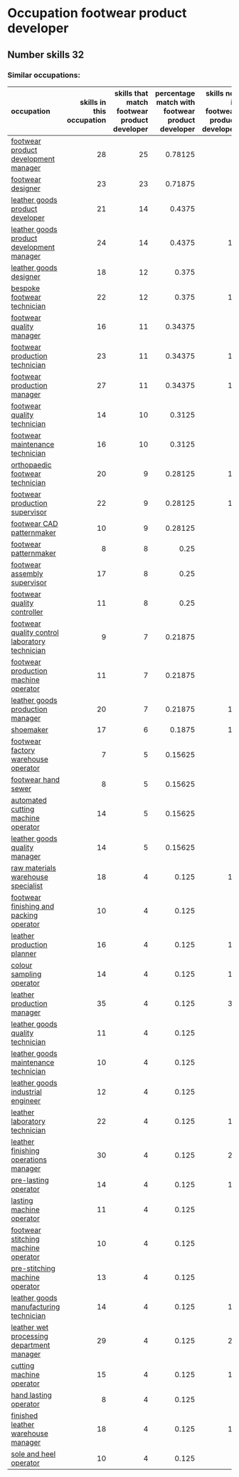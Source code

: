 # Occupation footwear product developer
## Number skills 32
### Similar occupations:
| occupation                                                                                          |   skills in this occupation |   skills that match footwear product developer |   percentage match with footwear product developer |   skills not in footwear product developer |
|:----------------------------------------------------------------------------------------------------|----------------------------:|-----------------------------------------------:|---------------------------------------------------:|-------------------------------------------:|
| [footwear product development manager](footwear_product_development_manager.md)                     |                          28 |                                             25 |                                            0.78125 |                                          3 |
| [footwear designer](footwear_designer.md)                                                           |                          23 |                                             23 |                                            0.71875 |                                          0 |
| [leather goods product developer](leather_goods_product_developer.md)                               |                          21 |                                             14 |                                            0.4375  |                                          7 |
| [leather goods product development manager](leather_goods_product_development_manager.md)           |                          24 |                                             14 |                                            0.4375  |                                         10 |
| [leather goods designer](leather_goods_designer.md)                                                 |                          18 |                                             12 |                                            0.375   |                                          6 |
| [bespoke footwear technician](bespoke_footwear_technician.md)                                       |                          22 |                                             12 |                                            0.375   |                                         10 |
| [footwear quality manager](footwear_quality_manager.md)                                             |                          16 |                                             11 |                                            0.34375 |                                          5 |
| [footwear production technician](footwear_production_technician.md)                                 |                          23 |                                             11 |                                            0.34375 |                                         12 |
| [footwear production manager](footwear_production_manager.md)                                       |                          27 |                                             11 |                                            0.34375 |                                         16 |
| [footwear quality technician](footwear_quality_technician.md)                                       |                          14 |                                             10 |                                            0.3125  |                                          4 |
| [footwear maintenance technician](footwear_maintenance_technician.md)                               |                          16 |                                             10 |                                            0.3125  |                                          6 |
| [orthopaedic footwear technician](orthopaedic_footwear_technician.md)                               |                          20 |                                              9 |                                            0.28125 |                                         11 |
| [footwear production supervisor](footwear_production_supervisor.md)                                 |                          22 |                                              9 |                                            0.28125 |                                         13 |
| [footwear CAD patternmaker](footwear_CAD_patternmaker.md)                                           |                          10 |                                              9 |                                            0.28125 |                                          1 |
| [footwear patternmaker](footwear_patternmaker.md)                                                   |                           8 |                                              8 |                                            0.25    |                                          0 |
| [footwear assembly supervisor](footwear_assembly_supervisor.md)                                     |                          17 |                                              8 |                                            0.25    |                                          9 |
| [footwear quality controller](footwear_quality_controller.md)                                       |                          11 |                                              8 |                                            0.25    |                                          3 |
| [footwear quality control laboratory technician](footwear_quality_control_laboratory_technician.md) |                           9 |                                              7 |                                            0.21875 |                                          2 |
| [footwear production machine operator](footwear_production_machine_operator.md)                     |                          11 |                                              7 |                                            0.21875 |                                          4 |
| [leather goods production manager](leather_goods_production_manager.md)                             |                          20 |                                              7 |                                            0.21875 |                                         13 |
| [shoemaker](shoemaker.md)                                                                           |                          17 |                                              6 |                                            0.1875  |                                         11 |
| [footwear factory warehouse operator](footwear_factory_warehouse_operator.md)                       |                           7 |                                              5 |                                            0.15625 |                                          2 |
| [footwear hand sewer](footwear_hand_sewer.md)                                                       |                           8 |                                              5 |                                            0.15625 |                                          3 |
| [automated cutting machine operator](automated_cutting_machine_operator.md)                         |                          14 |                                              5 |                                            0.15625 |                                          9 |
| [leather goods quality manager](leather_goods_quality_manager.md)                                   |                          14 |                                              5 |                                            0.15625 |                                          9 |
| [raw materials warehouse specialist](raw_materials_warehouse_specialist.md)                         |                          18 |                                              4 |                                            0.125   |                                         14 |
| [footwear finishing and packing operator](footwear_finishing_and_packing_operator.md)               |                          10 |                                              4 |                                            0.125   |                                          6 |
| [leather production planner](leather_production_planner.md)                                         |                          16 |                                              4 |                                            0.125   |                                         12 |
| [colour sampling operator](colour_sampling_operator.md)                                             |                          14 |                                              4 |                                            0.125   |                                         10 |
| [leather production manager](leather_production_manager.md)                                         |                          35 |                                              4 |                                            0.125   |                                         31 |
| [leather goods quality technician](leather_goods_quality_technician.md)                             |                          11 |                                              4 |                                            0.125   |                                          7 |
| [leather goods maintenance technician](leather_goods_maintenance_technician.md)                     |                          10 |                                              4 |                                            0.125   |                                          6 |
| [leather goods industrial engineer](leather_goods_industrial_engineer.md)                           |                          12 |                                              4 |                                            0.125   |                                          8 |
| [leather laboratory technician](leather_laboratory_technician.md)                                   |                          22 |                                              4 |                                            0.125   |                                         18 |
| [leather finishing operations manager](leather_finishing_operations_manager.md)                     |                          30 |                                              4 |                                            0.125   |                                         26 |
| [pre-lasting operator](pre-lasting_operator.md)                                                     |                          14 |                                              4 |                                            0.125   |                                         10 |
| [lasting machine operator](lasting_machine_operator.md)                                             |                          11 |                                              4 |                                            0.125   |                                          7 |
| [footwear stitching machine operator](footwear_stitching_machine_operator.md)                       |                          10 |                                              4 |                                            0.125   |                                          6 |
| [pre-stitching machine operator](pre-stitching_machine_operator.md)                                 |                          13 |                                              4 |                                            0.125   |                                          9 |
| [leather goods manufacturing technician](leather_goods_manufacturing_technician.md)                 |                          14 |                                              4 |                                            0.125   |                                         10 |
| [leather wet processing department manager](leather_wet_processing_department_manager.md)           |                          29 |                                              4 |                                            0.125   |                                         25 |
| [cutting machine operator](cutting_machine_operator.md)                                             |                          15 |                                              4 |                                            0.125   |                                         11 |
| [hand lasting operator](hand_lasting_operator.md)                                                   |                           8 |                                              4 |                                            0.125   |                                          4 |
| [finished leather warehouse manager](finished_leather_warehouse_manager.md)                         |                          18 |                                              4 |                                            0.125   |                                         14 |
| [sole and heel operator](sole_and_heel_operator.md)                                                 |                          10 |                                              4 |                                            0.125   |                                          6 |
